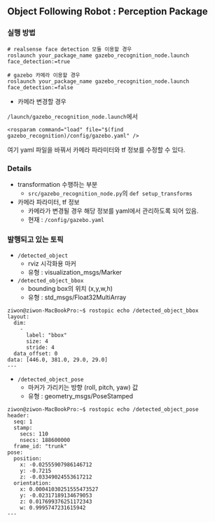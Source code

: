 ## Object Following Robot : Perception Package

### 실행 방법

```
# realsense face detection 모듈 이용할 경우
roslaunch your_package_name gazebo_recognition_node.launch face_detection:=true

# gazebo 카메라 이용할 경우
roslaunch your_package_name gazebo_recognition_node.launch face_detection:=false
```

- 카메라 변경할 경우

```/launch/gazebo_recognition_node.launch```에서 
```
<rosparam command="load" file="$(find gazebo_recognition)/config/gazebo.yaml" />
```

여기 yaml 파일을 바꿔서 카메라 파라미터와 tf 정보를 수정할 수 있다. 

### Details

- transformation 수행하는 부분
    - ```src/gazebo_recognition_node.py```의 ```def setup_transforms```
- 카메라 파라미터, tf 정보
    - 카메라가 변경될 경우 해당 정보를 yaml에서 관리하도록 되어 있음. 
    - 현재 : ```/config/gazebo.yaml``` 


### 발행되고 있는 토픽

- ```/detected_object```
    - rviz 시각화용 마커
    - 유형 : visualization_msgs/Marker
- ```/detected_object_bbox```
    - bounding box의 위치 (x,y,w,h)
    - 유형 : std_msgs/Float32MultiArray


```
ziwon@ziwon-MacBookPro:~$ rostopic echo /detected_object_bbox
layout:
  dim:
    -
      label: "bbox"
      size: 4
      stride: 4
  data_offset: 0
data: [446.0, 381.0, 29.0, 29.0]
---
```

- ```/detected_object_pose```
    - 마커가 가리키는 방향 (roll, pitch, yaw) 값
    - 유형 : geometry_msgs/PoseStamped

```
ziwon@ziwon-MacBookPro:~$ rostopic echo /detected_object_pose
header:
  seq: 1
  stamp:
    secs: 110
    nsecs: 188600000
  frame_id: "trunk"
pose:
  position:
    x: -0.02555907986146712
    y: -0.7215
    z: -0.03349024553617212
  orientation:
    x: 0.00041030251555473527
    y: -0.02317189134679053
    z: 0.017699376251172343
    w: 0.9995747231615942
---
```
 
